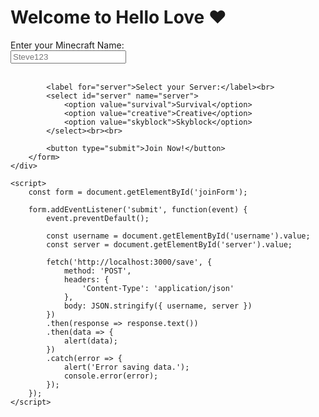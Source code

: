 <!DOCTYPE html>
<html lang="en">
<head>
    <meta charset="UTF-8">
    <meta name="viewport" content="width=device-width, initial-scale=1.0">
    <title>Hello Love - Minecraft Panel</title>
    <link rel="stylesheet" href="gp.css">
</head>
<body>
    <div class="container">
        <h1>Welcome to Hello Love ❤️</h1>
        <form id="joinForm">
            <label for="username">Enter your Minecraft Name:</label><br>
            <input type="text" id="username" name="username" placeholder="Steve123"><br><br>
            
            <label for="server">Select your Server:</label><br>
            <select id="server" name="server">
                <option value="survival">Survival</option>
                <option value="creative">Creative</option>
                <option value="skyblock">Skyblock</option>
            </select><br><br>
            
            <button type="submit">Join Now!</button>
        </form>
    </div>

    <script>
        const form = document.getElementById('joinForm');

        form.addEventListener('submit', function(event) {
            event.preventDefault();

            const username = document.getElementById('username').value;
            const server = document.getElementById('server').value;

            fetch('http://localhost:3000/save', {
                method: 'POST',
                headers: {
                    'Content-Type': 'application/json'
                },
                body: JSON.stringify({ username, server })
            })
            .then(response => response.text())
            .then(data => {
                alert(data);
            })
            .catch(error => {
                alert('Error saving data.');
                console.error(error);
            });
        });
    </script>
</body>
</html>
